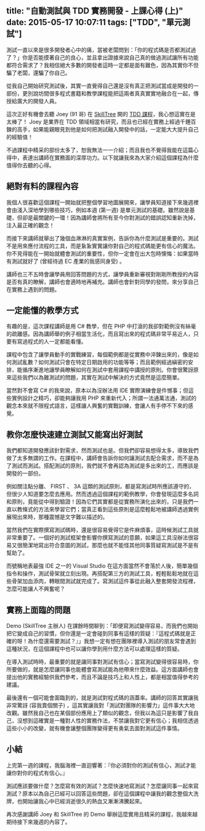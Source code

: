 title: "自動測試與 TDD 實務開發 - 上課心得 (上)"
date: 2015-05-17 10:07:11
tags: ["TDD", "單元測試"]
---

測試一直以來是很多開發者心中的痛，當被老闆問到：「你的程式碼是否都測試過了？」你是否能摸著自己的良心，並且拿出證據來說自己真的做過測試讓所有功能都符合需求了？我相信絕大多數的開發者這時一定都是面有難色，因為其實你不但騙了老闆，還騙了你自己。

從我自己開始研究測試後，其實一直覺得自己還是沒有真正把測試當成是開發的一部份，更別說坊間很多程式書籍和教學課程能把這兩者真真實實地融合在一起，傳授給廣大的開發人員。

這次正好有機會去聽 Joey (91 哥) 在 [SkillTree](http://skilltree.my/) 開的 [TDD 課程](http://skilltree.my/events/ebg)，我心想這實在是太棒了！ Joey 是業界在 TDD 領域相當有研究，而且也已經在實務上經過千錘百鍊的高手，如果能親眼見到他是如何把測試融入開發中的話，一定能大大提升自己的經驗值！

不過課程中精采的部份太多了，恕我無法一一介紹；而且我也不覺得我能在這篇心得中，表達出講師在實務面的深厚功力。以下就讓我來為大家介紹這個課程為什麼值得你去聽的心得。

<!-- more -->

## 絕對有料的課程內容

我個人很喜歡這個課程一開始就把整個學習地圖展開來，讓學員知道接下來幾週裡會由淺入深地學到哪些技巧，例如本週 (第一週) 是單元測試的基礎。雖然說是基礎，但卻是最關鍵的一環！因為講師會將所有至今你對測試的錯誤認知重新洗掉，注入最正確的觀念！

而接下來講師就舉出了幾個血淋淋的真實案例，告訴你為什麼測試是重要的。測試不是用來應付流程的工具，而是紥紥實實讓你對自己的程式碼能更有信心的魔法。你不見得能在一開始就體會測試的重要性，但你一定會在出大包時懊悔：如果當時有測試就好了 (曾經待過 EC 產業的我感同身受) 。

講師也三不五時會讓學員用回答問題的方式，讓學員重新審視對剛剛所教授的內容是否有真的瞭解，講師也會適時地再補充。講師也會針對同學的發問，來分享自己在實務上遇到的問題。

## 一定能懂的教學方式

有趣的是，這次課程講師是用 C# 教學，但在 PHP 中打滾的我卻對範例沒有絲毫的疏離感。因為講師舉的例子相當生活化，而且寫出來的程式碼非常平易近人，只要有寫過程式的人一定都能看懂。

課程中包含了讓學員動手的實戰練習，每個範例都是從實務中淬鍊出來的，像是如何測試亂數？如何測試只會在特定日期啟用的功能等等；而且範例經過縝密的安排，能循序漸進地讓學員瞭解如何在測試中套用課程中講授的原則。你會很驚訝原來這些我們以為難測試的問題，其實在測試中解決的方式竟然是這麼簡單。

當然對不會寫 C# 的我來說，原本以為沒辦法用 IDE 實際演練會是件憾事；但這些實例設計之精巧，卻能夠讓我用 PHP 來重新代入；所謂一法通萬法通，測試的觀念本來就不限程式語言，這樣讓人興奮的實戰訓練，會讓人有手停不下來的感覺。

## 教你怎麼快速建立測試又能寫出好測試

我們都知道開發應該針對需求，然而測試也是。但我們卻容易想得太多，導致我們做了太多無謂的工作。在課程中，講師會告訴你如何讓測試去配合需求，而不是為了測試而測試。搭配測試的原則，我們就不會再認為測試是多出來的工，而應該是開發的一部份。

例如關注點分離、 FIRST 、 3A 這類的測試原則，都是寫測試時所應該遵守的，但很少人知道要怎麼去應用。然而透過這個課程的範例教學，你會發現這麼多名詞和原則，竟能從中得到驗證！因為它們其實都是從實務所演化出來的，只是我們一直以教條式的方法來學習它們；當真正看到這些原則是這麼輕鬆地被講師透過實例展現出來時，那種震憾是文字難以描述的。

當然我們在實際撰寫測試碼時，還是很容易覺得它是件麻煩事，這時候測試工具就非常重要了。一個好的測試框架會影響你撰寫測試的意願，如果這工具沒辦法很容易又很簡潔地寫出符合意圖的測試，那麼也就不能怪其他同事質疑寫測試是不是有幫助了。

而號稱地表最強 IDE 之一的 Visual Studio 在這方面當然不會落於人後，簡單幾個指令和操作，測試骨架就立刻出現。再搭配第三方的測試工具，輕輕鬆鬆地就在這些骨架加血添肉，轉眼間測試就完成了。寫測試這件事從此融入整套開發流程裡，怎麼可能讓人不興奮呢？

## 實務上面臨的問題

Demo (SkillTree 主辦人) 在課餘時間聊到：「即便寫測試變得容易，而我們也開始把它變成自己的習慣，但你還是一定會碰到同事有這樣的質疑：『這程式碼就是正確的呀！為什麼還需要測試？』」我想一定有想在團隊裡導入測試的朋友常會遇到這種狀況，在這個課程中也可以讓你學到用什麼方法可以處理這樣的質疑。

在導入測試時時，最重要的就是讓同事對測試有信心；當寫測試變得很容易時，你所要做的，就是怎麼讓同事也能體會寫測試能為他帶來什麼效益。這方面講師也會提出他的實務經驗供我們參考，而且不論是技巧上和人性上，都是相當值得參考的建議。

最後還有一個可能會面臨到的，就是測試對程式碼的涵蓋率。講師的回答其實讓我非常驚訝 (容我賣個關子) ，這其實讓我對「測試對團隊的影響力」這件事大大地改觀。雖然我自己也在某個部份應用上了類似的觀念，但我以為這只是影響了我自己，沒想到這確實是一種對人性的實務作法，不禁讓我對它更有信心；我相信透過這些小小的改變，就有機會讓整個團隊變得更有勇氣去面對測試這件事情。

## 小結

上完第一週的課程，我腦海裡一直迴響著：『你必須對你的測試有信心，測試才能讓你對你的程式有信心。』

測試應該要做什麼？怎麼寫有效的測試？怎麼快速地寫測試？怎麼讓同事一起來寫測試？原本以為自己已經可以回答這些問題，卻在這個課程中讓我的觀念整個大洗牌，也開始讓我心中已經消逝很久的熱血又漸漸沸騰起來。

再次感謝講師 Joey 和 SkillTree 的 Demo 舉辦這麼實用且精采的課程，我越來越期待接下來幾週的內容了。